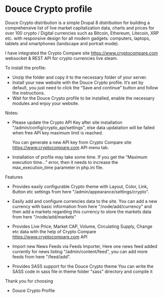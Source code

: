 Douce Crypto profile
==================

Douce Crypto distribution is a simple Drupal 8 distribution for building a comprehensive list of live market capitalization data, charts and prices for over 100 crypto / Digital currencies  such as Bitcoin, Ethereum, Litecoin, XRP etc. with responsive design for all modern gadgets: computers, laptops, tablets and smartphones (landscape and portrait mode).

I have integrated the Crypto Compare site https://www.cryptocompare.com	websocket & REST API for crypto currencies live steam.

To install the profile:

- Unzip the folder and copy it to the necessary folder of your server.
- Install your new website with the Douce Crypto profile. It’s set by default, you just need to click the “Save and continue” button and follow the instructions.
- Wait for the Douce Crypto profile to be installed, enable the necessary modules and enjoy your website.

Notes:

- Please update the Crypto API Key after site installation "/admin/config/crypto_api/settings", else data updatation will be failed when free API key maximum limit is reached.

  You can generate a new API key from Crypto Compare site https://www.cryptocompare.com	API menu tab.

- Installation of profile may take some time. If you get the “Maximum execution time...” error, then it needs to increase the max_execution_time parameter in php.ini file.

Features

- Provides easily configurable Crypto theme with Layout, Color, Link, Button etc settings from here "/admin/appearance/settings/crypto".

- Easily add and configure currencies data to the site.
  You can add a new currency with basic information from here "/node/add/currency" and then add a markets regarding this currency to store the markets data from here "/node/add/markets"

- Provides Live Price, Market CAP, Volume, Circulating Supply, Change etc data with the help of Crypto Compare https://www.cryptocompare.com API

- Import new News Feeds via Feeds Importer,
  Here one news feed added currently for news listing "/admin/content/feed", you can add more feeds from here "/feed/add".

- Provides SASS support for the Douce Crypto theme
  You can write the SASS code in sass file in theme folder "sass" directory and compile it

Thank you for choosing

- Douce Crypto Profile
